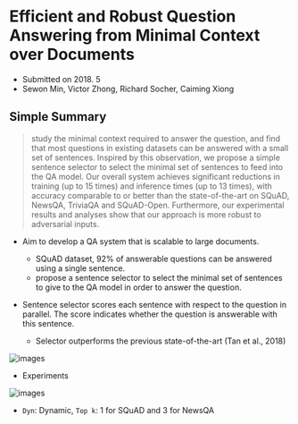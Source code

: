 # Efficient and Robust Question Answering from Minimal Context over Documents

- Submitted on 2018. 5
- Sewon Min, Victor Zhong, Richard Socher, Caiming Xiong

## Simple Summary

> study the minimal context required to answer the question, and find that most questions in existing datasets can be answered with a small set of sentences. Inspired by this observation, we propose a simple sentence selector to select the minimal set of sentences to feed into the QA model. Our overall system achieves significant reductions in training (up to 15 times) and inference times (up to 13 times), with accuracy comparable to or better than the state-of-the-art on SQuAD, NewsQA, TriviaQA and SQuAD-Open. Furthermore, our experimental results and analyses show that our approach is more robust to adversarial inputs.

- Aim to develop a QA system that is scalable to large documents.
	- SQuAD dataset, 92% of answerable questions can be answered using a single sentence.
	- propose a sentence selector to select the minimal set of sentences to give to the QA model in order to answer the question.

- Sentence selector scores each sentence with respect to the question in parallel. The score indicates whether the question is answerable with this sentence.
	- Selector outperforms the previous state-of-the-art (Tan et al., 2018)

![images](../images/minimal_qa_1.png)

- Experiments

![images](../images/minimal_qa_2.png)

- `Dyn`: Dynamic, `Top k`: 1 for SQuAD and 3 for NewsQA



